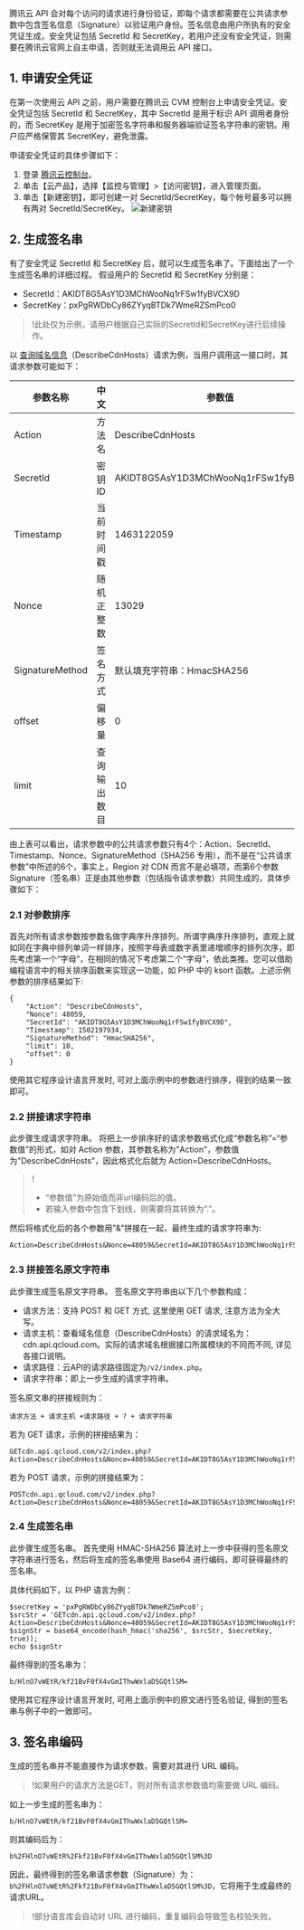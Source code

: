 腾讯云 API 会对每个访问的请求进行身份验证，即每个请求都需要在公共请求参数中包含签名信息（Signature）以验证用户身份。签名信息由用户所执有的安全凭证生成，安全凭证包括 SecretId 和 SecretKey，若用户还没有安全凭证，则需要在腾讯云官网上自主申请，否则就无法调用云 API 接口。

## 1. 申请安全凭证
在第一次使用云 API 之前，用户需要在腾讯云 CVM 控制台上申请安全凭证。安全凭证包括 SecretId 和 SecretKey，其中 SecretId 是用于标识 API 调用者身份的，而 SecretKey 是用于加密签名字符串和服务器端验证签名字符串的密钥。用户应严格保管其 SecretKey，避免泄露。

申请安全凭证的具体步骤如下：
1. 登录 [腾讯云控制台](https://console.cloud.tencent.com/)。
2. 单击【云产品】，选择【监控与管理】>【访问密钥】，进入管理页面。
3. 单击【新建密钥】，即可创建一对 SecretId/SecretKey，每个帐号最多可以拥有两对 SecretId/SecretKey。
![新建密钥](https://main.qcloudimg.com/raw/22e4b43e5c10d616449599d16b8ce61c.png)

## 2. 生成签名串
有了安全凭证 SecretId 和 SecretKey 后，就可以生成签名串了。下面给出了一个生成签名串的详细过程。
假设用户的 SecretId 和 SecretKey 分别是：
- SecretId：AKIDT8G5AsY1D3MChWooNq1rFSw1fyBVCX9D
- SecretKey：pxPgRWDbCy86ZYyqBTDk7WmeRZSmPco0

>!此处仅为示例，请用户根据自己实际的SecretId和SecretKey进行后续操作。

以 [查询域名信息](https://cloud.tencent.com/document/product/228/3937)（DescribeCdnHosts）请求为例，当用户调用这一接口时，其请求参数可能如下：

| 参数名称            | 中文     | 参数值                                  |
| --------------- | ------ | ------------------------------------ |
| Action          | 方法名    | DescribeCdnHosts                     |
| SecretId        | 密钥 ID   | AKIDT8G5AsY1D3MChWooNq1rFSw1fyBVCX9D |
| Timestamp       | 当前时间戳  | 1463122059                           |
| Nonce           | 随机正整数  | 13029                                |
| SignatureMethod | 签名方式   | 默认填充字符串：HmacSHA256                   |
| offset          | 偏移量    | 0                                    |
| limit           | 查询输出数目 | 10                                   |

由上表可以看出，请求参数中的公共请求参数只有4个：Action、SecretId、Timestamp、Nonce、SignatureMethod（SHA256 专用），而不是在“公共请求参数”中所述的6个，事实上，Region 对 CDN 而言不是必填项，而第6个参数 Signature（签名串）正是由其他参数（包括指令请求参数）共同生成的，具体步骤如下：

### 2.1 对参数排序
首先对所有请求参数按参数名做字典序升序排列，所谓字典序升序排列，直观上就如同在字典中排列单词一样排序，按照字母表或数字表里递增顺序的排列次序，即先考虑第一个“字母”，在相同的情况下考虑第二个“字母”，依此类推。您可以借助编程语言中的相关排序函数来实现这一功能，如 PHP 中的 ksort 函数。上述示例参数的排序结果如下:

```
{
	"Action": "DescribeCdnHosts",
	"Nonce": 48059,
	"SecretId": "AKIDT8G5AsY1D3MChWooNq1rFSw1fyBVCX9D",
	"Timestamp": 1502197934,
	"SignatureMethod": "HmacSHA256",
	"limit": 10,
	"offset": 0
}
```

使用其它程序设计语言开发时, 可对上面示例中的参数进行排序，得到的结果一致即可。

### 2.2 拼接请求字符串

此步骤生成请求字符串。
将把上一步排序好的请求参数格式化成“参数名称”=“参数值”的形式，如对 Action 参数，其参数名称为"Action"，参数值为"DescribeCdnHosts"，因此格式化后就为 Action=DescribeCdnHosts。

>!
>- “参数值”为原始值而非url编码后的值。
>- 若输入参数中包含下划线，则需要将其转换为“.”。

然后将格式化后的各个参数用"&"拼接在一起，最终生成的请求字符串为:

```
Action=DescribeCdnHosts&Nonce=48059&SecretId=AKIDT8G5AsY1D3MChWooNq1rFSw1fyBVCX9D&SignatureMethod=HmacSHA256&Timestamp=1502197934&limit=10&offset=0
```

### 2.3 拼接签名原文字符串

此步骤生成签名原文字符串。
签名原文字符串由以下几个参数构成： 
- 请求方法：支持 POST 和 GET 方式, 这里使用 GET 请求, 注意方法为全大写。
- 请求主机：查看域名信息（DescribeCdnHosts）的请求域名为：cdn.api.qcloud.com。实际的请求域名根据接口所属模块的不同而不同, 详见各接口说明。
- 请求路径：云API的请求路径固定为`/v2/index.php`。
- 请求字符串：即上一步生成的请求字符串。

签名原文串的拼接规则为：
```
请求方法 + 请求主机 +请求路径 + ? + 请求字符串
```

若为 GET 请求，示例的拼接结果为：

```
GETcdn.api.qcloud.com/v2/index.php?Action=DescribeCdnHosts&Nonce=48059&SecretId=AKIDT8G5AsY1D3MChWooNq1rFSw1fyBVCX9D&SignatureMethod=HmacSHA256&Timestamp=1502197934&limit=10&offset=0
```

若为 POST 请求，示例的拼接结果为：

```
POSTcdn.api.qcloud.com/v2/index.php?Action=DescribeCdnHosts&Nonce=48059&SecretId=AKIDT8G5AsY1D3MChWooNq1rFSw1fyBVCX9D&SignatureMethod=HmacSHA256&Timestamp=1502197934&limit=10&offset=0
```


### 2.4 生成签名串

此步骤生成签名串。
首先使用 HMAC-SHA256 算法对上一步中获得的签名原文字符串进行签名，然后将生成的签名串使用 Base64 进行编码，即可获得最终的签名串。

具体代码如下，以 PHP 语言为例：

```
$secretKey = 'pxPgRWDbCy86ZYyqBTDk7WmeRZSmPco0';
$srcStr = 'GETcdn.api.qcloud.com/v2/index.php?Action=DescribeCdnHosts&Nonce=48059&SecretId=AKIDT8G5AsY1D3MChWooNq1rFSw1fyBVCX9D&SignatureMethod=HmacSHA256&Timestamp=1502197934&limit=10&offset=0';
$signStr = base64_encode(hash_hmac('sha256', $srcStr, $secretKey, true));
echo $signStr
```

最终得到的签名串为：

```
b/HlnO7vWEtR/kf21BvF0fX4vGmIThwWxlaD5GQtlSM=
```

使用其它程序设计语言开发时, 可用上面示例中的原文进行签名验证, 得到的签名串与例子中的一致即可。

## 3. 签名串编码

生成的签名串并不能直接作为请求参数，需要对其进行 URL 编码。
>!如果用户的请求方法是GET，则对所有请求参数值均需要做 URL 编码。

如上一步生成的签名串为：

```
b/HlnO7vWEtR/kf21BvF0fX4vGmIThwWxlaD5GQtlSM=
```

则其编码后为：

```
b%2FHlnO7vWEtR%2Fkf21BvF0fX4vGmIThwWxlaD5GQtlSM%3D
```

因此，最终得到的签名串请求参数（Signature）为：`b%2FHlnO7vWEtR%2Fkf21BvF0fX4vGmIThwWxlaD5GQtlSM%3D`，它将用于生成最终的请求URL。

>!部分语言库会自动对 URL 进行编码，重复编码会导致签名校验失败。


















